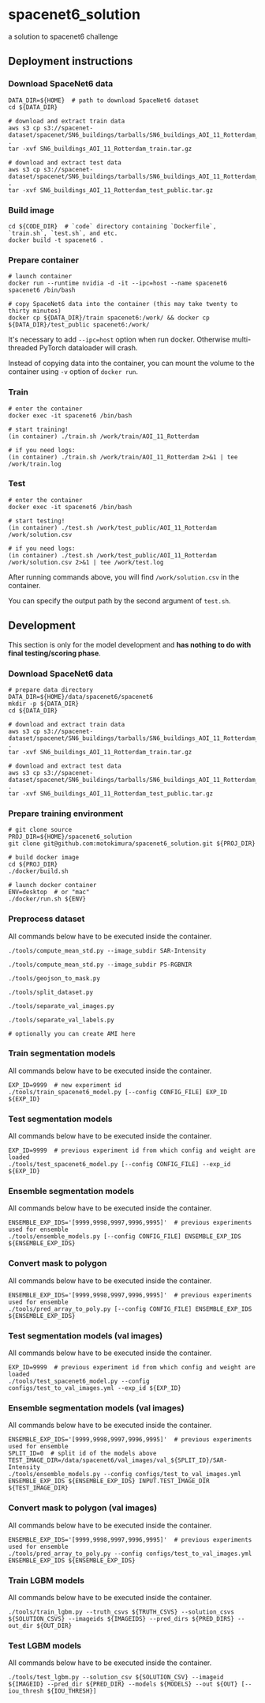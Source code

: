 # spacenet6_solution
a solution to spacenet6 challenge

## Deployment instructions

### Download SpaceNet6 data

```
DATA_DIR=${HOME}  # path to download SpaceNet6 dataset
cd ${DATA_DIR}

# download and extract train data
aws s3 cp s3://spacenet-dataset/spacenet/SN6_buildings/tarballs/SN6_buildings_AOI_11_Rotterdam_train.tar.gz .
tar -xvf SN6_buildings_AOI_11_Rotterdam_train.tar.gz

# download and extract test data
aws s3 cp s3://spacenet-dataset/spacenet/SN6_buildings/tarballs/SN6_buildings_AOI_11_Rotterdam_test_public.tar.gz .
tar -xvf SN6_buildings_AOI_11_Rotterdam_test_public.tar.gz
```

### Build image

```
cd ${CODE_DIR}  # `code` directory containing `Dockerfile`, `train.sh`, `test.sh`, and etc. 
docker build -t spacenet6 .
```

### Prepare container

```
# launch container
docker run --runtime nvidia -d -it --ipc=host --name spacenet6 spacenet6 /bin/bash

# copy SpaceNet6 data into the container (this may take twenty to thirty minutes)
docker cp ${DATA_DIR}/train spacenet6:/work/ && docker cp ${DATA_DIR}/test_public spacenet6:/work/
```

It's necessary to add `--ipc=host` option when run docker. 
Otherwise multi-threaded PyTorch dataloader will crash.

Instead of copying data into the container, 
you can mount the volume to the container using `-v` option of `docker run`.

### Train

```
# enter the container
docker exec -it spacenet6 /bin/bash

# start training!
(in container) ./train.sh /work/train/AOI_11_Rotterdam

# if you need logs:
(in container) ./train.sh /work/train/AOI_11_Rotterdam 2>&1 | tee /work/train.log
```

### Test

```
# enter the container
docker exec -it spacenet6 /bin/bash

# start testing!
(in container) ./test.sh /work/test_public/AOI_11_Rotterdam /work/solution.csv

# if you need logs:
(in container) ./test.sh /work/test_public/AOI_11_Rotterdam /work/solution.csv 2>&1 | tee /work/test.log
```

After running commands above, you will find `/work/solution.csv` in the container.

You can specify the output path by the second argument of `test.sh`.

## Development

This section is only for the model development and **has nothing to do with final testing/scoring phase**.

### Download SpaceNet6 data

```
# prepare data directory
DATA_DIR=${HOME}/data/spacenet6/spacenet6
mkdir -p ${DATA_DIR}
cd ${DATA_DIR}

# download and extract train data
aws s3 cp s3://spacenet-dataset/spacenet/SN6_buildings/tarballs/SN6_buildings_AOI_11_Rotterdam_train.tar.gz .
tar -xvf SN6_buildings_AOI_11_Rotterdam_train.tar.gz

# download and extract test data
aws s3 cp s3://spacenet-dataset/spacenet/SN6_buildings/tarballs/SN6_buildings_AOI_11_Rotterdam_test_public.tar.gz .
tar -xvf SN6_buildings_AOI_11_Rotterdam_test_public.tar.gz
```

### Prepare training environment

```
# git clone source
PROJ_DIR=${HOME}/spacenet6_solution
git clone git@github.com:motokimura/spacenet6_solution.git ${PROJ_DIR}

# build docker image
cd ${PROJ_DIR}
./docker/build.sh

# launch docker container
ENV=desktop  # or "mac"
./docker/run.sh ${ENV}
```

### Preprocess dataset

All commands below have to be executed inside the container.

```
./tools/compute_mean_std.py --image_subdir SAR-Intensity

./tools/compute_mean_std.py --image_subdir PS-RGBNIR

./tools/geojson_to_mask.py

./tools/split_dataset.py

./tools/separate_val_images.py

./tools/separate_val_labels.py

# optionally you can create AMI here
```

### Train segmentation models

All commands below have to be executed inside the container.

```
EXP_ID=9999  # new experiment id
./tools/train_spacenet6_model.py [--config CONFIG_FILE] EXP_ID ${EXP_ID}
```

### Test segmentation models

All commands below have to be executed inside the container.

```
EXP_ID=9999  # previous experiment id from which config and weight are loaded
./tools/test_spacenet6_model.py [--config CONFIG_FILE] --exp_id ${EXP_ID}
```

### Ensemble segmentation models

All commands below have to be executed inside the container.

```
ENSEMBLE_EXP_IDS='[9999,9998,9997,9996,9995]'  # previous experiments used for ensemble
./tools/ensemble_models.py [--config CONFIG_FILE] ENSEMBLE_EXP_IDS ${ENSEMBLE_EXP_IDS}
```

### Convert mask to polygon

All commands below have to be executed inside the container.

```
ENSEMBLE_EXP_IDS='[9999,9998,9997,9996,9995]'  # previous experiments used for ensemble
./tools/pred_array_to_poly.py [--config CONFIG_FILE] ENSEMBLE_EXP_IDS ${ENSEMBLE_EXP_IDS}
```

### Test segmentation models (val images)

All commands below have to be executed inside the container.

```
EXP_ID=9999  # previous experiment id from which config and weight are loaded
./tools/test_spacenet6_model.py --config configs/test_to_val_images.yml --exp_id ${EXP_ID}
```

### Ensemble segmentation models (val images)

All commands below have to be executed inside the container.

```
ENSEMBLE_EXP_IDS='[9999,9998,9997,9996,9995]'  # previous experiments used for ensemble
SPLIT_ID=0  # split id of the models above
TEST_IMAGE_DIR=/data/spacenet6/val_images/val_${SPLIT_ID}/SAR-Intensity
./tools/ensemble_models.py --config configs/test_to_val_images.yml ENSEMBLE_EXP_IDS ${ENSEMBLE_EXP_IDS} INPUT.TEST_IMAGE_DIR ${TEST_IMAGE_DIR}
```

### Convert mask to polygon (val images)

All commands below have to be executed inside the container.

```
ENSEMBLE_EXP_IDS='[9999,9998,9997,9996,9995]'  # previous experiments used for ensemble
./tools/pred_array_to_poly.py --config configs/test_to_val_images.yml ENSEMBLE_EXP_IDS ${ENSEMBLE_EXP_IDS}
```

### Train LGBM models

All commands below have to be executed inside the container.

```
./tools/train_lgbm.py --truth_csvs ${TRUTH_CSVS} --solution_csvs ${SOLUTION_CSVS} --imageids ${IMAGEIDS} --pred_dirs ${PRED_DIRS} --out_dir ${OUT_DIR}
```

### Test LGBM models

All commands below have to be executed inside the container.

```
./tools/test_lgbm.py --solution_csv ${SOLUTION_CSV} --imageid ${IMAGEID} --pred_dir ${PRED_DIR} --models ${MODELS} --out ${OUT} [--iou_thresh ${IOU_THRESH}]
```
